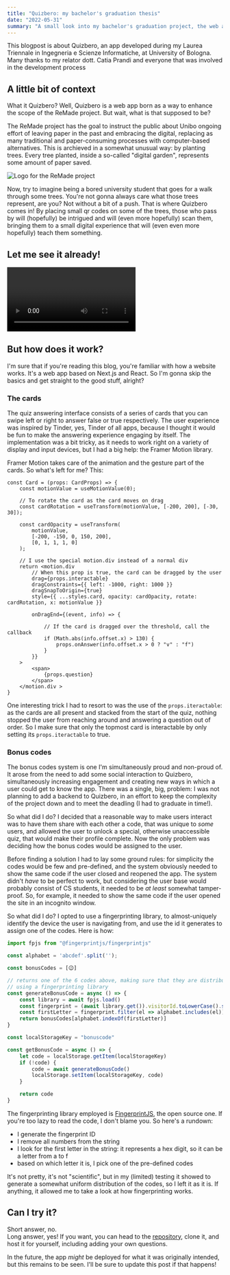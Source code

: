 ```yaml
---
title: "Quizbero: my bachelor's graduation thesis"
date: "2022-05-31"
summary: "A small look into my bachelor's graduation project, the web app Quizbero"
---
```


This blogpost is about Quizbero, an app developed during my Laurea Triennale in Ingegneria e Scienze Informatiche, at University of Bologna. Many thanks to my relator dott. Catia Prandi and everyone that was involved in the development process

## A little bit of context
What it Quizbero? Well, Quizbero is a web app born as a way to enhance the scope of the ReMade project. But wait, what is that supposed to be?

The ReMade project has the goal to instruct the public about Unibo ongoing effort of leaving paper in the past and embracing the digital, replacing as many traditional and paper-consuming processes with computer-based alternatives. This is archieved in a somewhat unusual way: by planting trees. Every tree planted, inside a so-called "digital garden", represents some amount of paper saved.

![Logo for the ReMade project](remade.webp "The ReMade logo, courtesy Unibo")

Now, try to imagine being a bored university student that goes for a walk through some trees. You're not gonna always care what those trees represent, are you? Not without a bit of a push. That is where Quizbero comes in! By placing small qr codes on some of the trees, those who pass by will (hopefully) be intrigued and will (even more hopefully) scan them, bringing them to a small digital experience that will (even even more hopefully) teach them something.

## Let me see it already!

![video](demo.webm "Wow! What a beautiful app.")

## But how does it work?
I'm sure that if you're reading this blog, you're familiar with how a website works. It's a web app based on Next.js and React. So I'm gonna skip the basics and get straight to the good stuff, alright?

### The cards
The quiz answering interface consists of a series of cards that you can swipe left or right to answer false or true respectively. The user experience was inspired by Tinder, yes, Tinder of all apps, because I thought it would be fun to make the answering experience engaging by itself. The implementation was a bit tricky, as it needs to work right on a variety of display and input devices, but I had a big help: the Framer Motion library.

Framer Motion takes care of the animation and the gesture part of the cards. So what's left for me? This:

```tsx
const Card = (props: CardProps) => {
    const motionValue = useMotionValue(0);

    // To rotate the card as the card moves on drag
    const cardRotation = useTransform(motionValue, [-200, 200], [-30, 30]);

    const cardOpacity = useTransform(
        motionValue,
        [-200, -150, 0, 150, 200],
        [0, 1, 1, 1, 0]
    );

    // I use the special motion.div instead of a normal div
    return <motion.div
        // When this prop is true, the card can be dragged by the user
        drag={props.interactable}
        dragConstraints={{ left: -1000, right: 1000 }}
        dragSnapToOrigin={true}
        style={{ ...styles.card, opacity: cardOpacity, rotate: cardRotation, x: motionValue }}
        
        onDragEnd={(event, info) => {

            // If the card is dragged over the threshold, call the callback
            if (Math.abs(info.offset.x) > 130) {
                props.onAnswer(info.offset.x > 0 ? "v" : "f")
            }
        }}
    >
        <span>
            {props.question}
        </span>
    </motion.div >
}
```
One interesting trick I had to resort to was the use of the `props.iteractable`: as the cards are all present and stacked from the start of the quiz, nothing stopped the user from reaching around and answering a question out of order. So I make sure that only the topmost card is interactable by only setting its `props.iteractable` to true.

### Bonus codes
The bonus codes system is one I'm simultaneously proud and non-proud of. It arose from the need to add some social interaction to Quizbero, simultaneously increasing engagement and creating new ways in which a user could get to know the app. There was a single, big, problem: I was not planning to add a backend to Quizbero, in an effort to keep the complexity of the project down and to meet the deadling (I had to graduate in time!).

So what did I do? I decided that a reasonable way to make users interact was to have them share with each other a code, that was unique to *some* users, and allowed the user to unlock a special, otherwise unaccessible quiz, that would make their profile complete. Now the only problem was deciding how the bonus codes would be assigned to the user.

Before finding a solution I had to lay some ground rules: for simplicity the codes would be few and pre-defined, and the system obviously needed to show the same code if the user closed and reopened the app. The system didn't *have* to be perfect to work, but considering the user base would probably consist of CS students, it needed to be *at least* somewhat tamper-proof. So, for example, it needed to show the same code if the user opened the site in an incognito window.

So what did I do? I opted to use a fingerprinting library, to almost-uniquely identify the device the user is navigating from, and use the id it generates to assign one of the codes. Here is how:

```ts
import fpjs from "@fingerprintjs/fingerprintjs"

const alphabet = 'abcdef'.split('');

const bonusCodes = [😉]

// returns one of the 6 codes above, making sure that they are distributed evenly
// using a fingerprinting library
const generateBonusCode = async () => {
    const library = await fpjs.load()
    const fingerprint = (await library.get()).visitorId.toLowerCase().split("")
    const firstLetter = fingerprint.filter(el => alphabet.includes(el))[0] ?? "a"
    return bonusCodes[alphabet.indexOf(firstLetter)]
}

const localStorageKey = "bonuscode"

const getBonusCode = async () => {
    let code = localStorage.getItem(localStorageKey)
    if (!code) {
        code = await generateBonusCode()
        localStorage.setItem(localStorageKey, code)
    }

    return code
}
```

The fingerprinting library employed is [FingerprintJS](https://github.com/fingerprintjs), the open source one. If you're too lazy to read the code, I don't blame you. So here's a rundown:

- I generate the fingerprint ID
- I remove all numbers from the string
- I look for the first letter in the string: it represents a hex digit, so it can be a letter from a to f
- based on which letter it is, I pick one of the pre-defined codes

It's not pretty, it's not "scientific", but in my (limited) testing it showed to generate a somewhat uniform distribution of the codes, so I left it as it is. If anything, it allowed me to take a look at how fingerprinting works.

## Can I try it?
Short answer, no.  
Long answer, yes! If you want, you can head to the [repository](https://github.com/brandolori/quizbero), clone it, and host it for yourself, including adding your own questions.

In the future, the app *might* be deployed for what it was originally intended, but this remains to be seen. I'll be sure to update this post if that happens!
